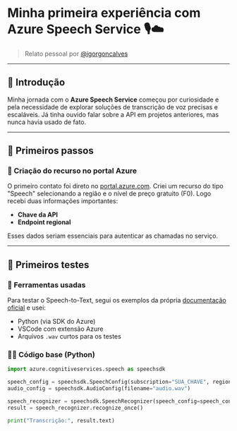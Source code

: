 # Minha primeira experiência com Azure Speech Service 🎙️☁️

> Relato pessoal por [@igorgoncalves](https://github.com/igorgoncalves)

---

## 🧭 Introdução

Minha jornada com o **Azure Speech Service** começou por curiosidade e pela necessidade de explorar soluções de transcrição de voz precisas e escaláveis. Já tinha ouvido falar sobre a API em projetos anteriores, mas nunca havia usado de fato.

---

## 🚀 Primeiros passos

### 🔑 Criação do recurso no portal Azure

O primeiro contato foi direto no [portal.azure.com](https://portal.azure.com). Criei um recurso do tipo "Speech" selecionando a região e o nível de preço gratuito (F0). Logo recebi duas informações importantes:

- **Chave da API**
- **Endpoint regional**

Esses dados seriam essenciais para autenticar as chamadas no serviço.

---

## 🧪 Primeiros testes

### 🔧 Ferramentas usadas

Para testar o Speech-to-Text, segui os exemplos da própria [documentação oficial](https://learn.microsoft.com/azure/cognitive-services/speech-service/) e usei:

- Python (via SDK do Azure)
- VSCode com extensão Azure
- Arquivos `.wav` curtos para os testes

### 🧑‍💻 Código base (Python)

```python
import azure.cognitiveservices.speech as speechsdk

speech_config = speechsdk.SpeechConfig(subscription="SUA_CHAVE", region="sua_regiao")
audio_config = speechsdk.AudioConfig(filename="audio.wav")

speech_recognizer = speechsdk.SpeechRecognizer(speech_config=speech_config, audio_config=audio_config)
result = speech_recognizer.recognize_once()

print("Transcrição:", result.text)

